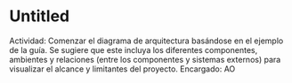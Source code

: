 # Untitled

Actividad: Comenzar el diagrama de arquitectura basándose en el ejemplo de la guía. Se sugiere que este incluya los diferentes componentes, ambientes y relaciones (entre los componentes y sistemas externos) para visualizar el alcance y limitantes del proyecto.
Encargado: AO